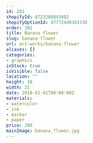 ```yaml
---
id: 281
shopifyId: 8723268043082
shopifyOptionId: 47772440363338
order: 302
title: Banana flower
slug: banana-flower
url: art-works/banana-flower
aliases: []
categories:
- graphics
inStock: true
isVisible: false
location: ""
height: 30
width: 21
date: 2018-01-01T00:00:00Z
materials:
- watercolor
- ink
- marker
- paper
price: 200
mainImage: banana_flower.jpg
---
```

